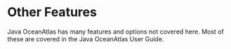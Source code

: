 # Other Features

Java OceanAtlas has many features and options not covered here.
Most of these are covered in the Java OceanAtlas User Guide.